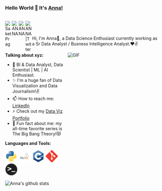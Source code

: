 ### Hello World 👋 It's [Anna!](https://app.powerbi.com/view?r=eyJrIjoiZjlhMTUzN2ItY2E1NS00YzI3LWI5ZGEtZTY0ZDE1NjhmZGVmIiwidCI6IjZkOTI0YTZiLWVlOGEtNGIwZi1hYjVkLTZiYzkwOGQ0MDE3YiJ9)

<br/>


<a href="https://www.linkedin.com/in/annakolb/">
<img align="left" alt="Saket Prag" width="22px" src="https://cdn.jsdelivr.net/npm/simple-icons@v3/icons/linkedin.svg" />
</a>
<a href="https://medium.com">
<img align="left" alt="ANNA" width="22px" src="https://cdn.jsdelivr.net/npm/simple-icons@v3/icons/medium.svg" />
</a>
<a href="https://www.instagram.com/sakigo_09/">
<img align="left" alt="ANNA" width="22px" src="https://cdn.jsdelivr.net/npm/simple-icons@v3/icons/instagram.svg" />
</a>
<a href="https://www.youtube.com/watch?v=eXlaZbQ0TiY&t=3s">
<img align="left" alt="ANNA|Twitter" width="22px" src="https://cdn.jsdelivr.net/npm/simple-icons@v3/icons/youtube.svg" />
</a>
<br />

<br />

Hi, I'm Anna🙌, a Data Science Enthusiast currently working as a Sr Data Analyst / Busness Intelligence Analyst.❤✌

<img align="right" alt="GIF" src="https://media.giphy.com/media/HUplkVCPY7jTW/giphy.gif" width="300" height="400" />


**Talking about xyz:**

- 👯 BI & Data Analyst, Data Scientist | ML | AI Enthusiast.
- ✨ I'm a huge fan of Data Visualization and Data Journalism!✌
- 📫 How to reach me: [LinkedIn](https://www.linkedin.com/in/annakolb/)
- ⚡ Check out my [Data Viz Portfolio](https://app.powerbi.com/view?r=eyJrIjoiZjlhMTUzN2ItY2E1NS00YzI3LWI5ZGEtZTY0ZDE1NjhmZGVmIiwidCI6IjZkOTI0YTZiLWVlOGEtNGIwZi1hYjVkLTZiYzkwOGQ0MDE3YiJ9)
- 📝 Fun fact about me: my all-time favorite series is The Big Bang Theory!😻


**Languages and Tools:**

<code><img height="40" src="https://raw.githubusercontent.com/github/explore/80688e429a7d4ef2fca1e82350fe8e3517d3494d/topics/python/python.png"></code>
<code><img height="40" src="https://raw.githubusercontent.com/github/explore/80688e429a7d4ef2fca1e82350fe8e3517d3494d/topics/mysql/mysql.png"></code>
<code><img height="40" src="https://raw.githubusercontent.com/github/explore/80688e429a7d4ef2fca1e82350fe8e3517d3494d/topics/cpp/cpp.png"></code>
<code><img height="40" src="https://raw.githubusercontent.com/github/explore/80688e429a7d4ef2fca1e82350fe8e3517d3494d/topics/git/git.png"></code>
<code><img height="40" src="https://raw.githubusercontent.com/github/explore/80688e429a7d4ef2fca1e82350fe8e3517d3494d/topics/terminal/terminal.png"></code>

![Anna's github stats](https://github-readme-stats.vercel.app/api?username=AnnaK8090&show_icons=true&hide_border=true)
